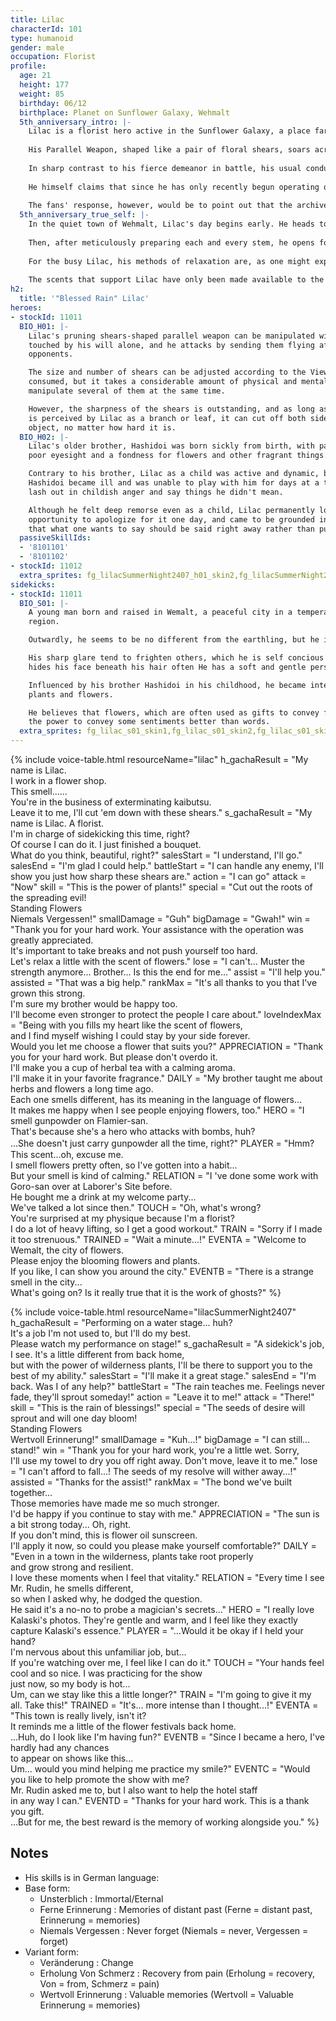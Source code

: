```yaml
---
title: Lilac
characterId: 101
type: humanoid
gender: male
occupation: Florist
profile:
  age: 21
  height: 177
  weight: 85
  birthday: 06/12
  birthplace: Planet on Sunflower Galaxy, Wehmalt
  5th_anniversary_intro: |-
    Lilac is a florist hero active in the Sunflower Galaxy, a place far removed from the Earth Sphere. 
    
    His Parallel Weapon, shaped like a pair of floral shears, soars across the battlefield, moving freely at his will. Its cutting power is exceptional, so much so that he is frequently entrusted with the front lines even within Labor's Site, an agency boasting many physically powerful heroes. 
    
    In sharp contrast to his fierce demeanor in battle, his usual conduct is extremely gentle. This gap is undoubtably one of the secrets to Lilac in his popularity as a hero. 
    
    He himself claims that since he has only recently begun operating outside of Wehmalt, his expression often tenses up from nervousness, and he worries that he might be scaring the viewers. 
    
    The fans' response, however, would be to point out that the archive view counts often spike on the rare occasions when he breaks into a smile. 
  5th_anniversary_true_self: |-
    In the quiet town of Wehmalt, Lilac's day begins early. He heads to the flower market, carefully selecting the blossoms for his shop with his own eyes. 
    
    Then, after meticulously preparing each and every stem, he opens for business in a state of perfect readiness. His work doesn't stop with simply running the store; he is also kept extremely busy with tasks such as creating floral arrangements and maintaining the flowers he delivers to other establishments. 
    
    For the busy Lilac, his methods of relaxation are, as one might expect, also related to flowers. It's said that the herbal tea he savors on his breaks and the aromatic baths he takes with self-distilled oils at the end of the day are what sustain his daily vigor.
    
    The scents that support Lilac have only been made available to the public once. At the time, the lottery sale for his handmade aromatic hand cream, part of a Labor's Site project, had an astonishingly high number of applicants, cementing its position as a legendary fragrance among his fans. 
h2:
  title: '"Blessed Rain" Lilac'
heroes:
- stockId: 11011
  BIO_H01: |-
    Lilac's pruning shears-shaped parallel weapon can be manipulated without being
    touched by his will alone, and he attacks by sending them flying after
    opponents.

    The size and number of shears can be adjusted according to the ViewPower
    consumed, but it takes a considerable amount of physical and mental strength to
    manipulate several of them at the same time.

    However, the sharpness of the shears is outstanding, and as long as the object
    is perceived by Lilac as a branch or leaf, it can cut off both sides of any
    object, no matter how hard it is.
  BIO_H02: |-
    Lilac's older brother, Hashidoi was born sickly from birth, with particularly
    poor eyesight and a fondness for flowers and other fragrant things.

    Contrary to his brother, Lilac as a child was active and dynamic, but when
    Hashidoi became ill and was unable to play with him for days at a time, he would
    lash out in childish anger and say things he didn't mean.

    Although he felt deep remorse even as a child, Lilac permanently lost the
    opportunity to apologize for it one day, and came to be grounded in the idea
    that what one wants to say should be said right away rather than put off.
  passiveSkillIds:
  - '8101101'
  - '8101102'
- stockId: 11012
  extra_sprites: fg_lilacSummerNight2407_h01_skin2,fg_lilacSummerNight2407_h01_skin3,fg_lilacSummerNight2407_h01_skin4,fg_lilacSummerNight2407_h01_skin5,fg_lilacSummerNight2407_h01_skin6,fg_lilacSummerNight2407_h01_skin7,fg_lilacSummerNight2407_h02_skin2
sidekicks:
- stockId: 11011
  BIO_S01: |-
    A young man born and raised in Wemalt, a peaceful city in a temperate alien
    region.

    Outwardly, he seems to be no different from the earthling, but he is an alien.

    His sharp glare tend to frighten others, which he is self concious about, so he
    hides his face beneath his hair often He has a soft and gentle personality.

    Influenced by his brother Hashidoi in his childhood, he became interested in
    plants and flowers.

    He believes that flowers, which are often used as gifts to convey feelings, have
    the power to convey some sentiments better than words.
  extra_sprites: fg_lilac_s01_skin1,fg_lilac_s01_skin2,fg_lilac_s01_skin3
---
```


{% include voice-table.html resourceName="lilac"
h_gachaResult = "My name is Lilac.<br>I work in a flower shop.<br>This smell......<br>You're in the business of exterminating kaibutsu.<br>Leave it to me, I'll cut 'em down with these shears."
s_gachaResult = "My name is Lilac. A florist.<br>I'm in charge of sidekicking this time, right?<br>Of course I can do it. I just finished a bouquet.<br>What do you think, beautiful, right?"
salesStart = "I understand, I'll go."
salesEnd = "I'm glad I could help."
battleStart = "I can handle any enemy, I'll show you just how sharp these shears are."
action = "I can go"
attack = "Now"
skill = "This is the power of plants!"
special = "Cut out the roots of the spreading evil!<br>Standing Flowers<br>Niemals Vergessen!"
smallDamage = "Guh"
bigDamage = "Gwah!"
win = "Thank you for your hard work. Your assistance with the operation was greatly appreciated.<br>It's important to take breaks and not push yourself too hard.<br>Let's relax a little with the scent of flowers."
lose = "I can't... Muster the strength anymore... Brother... Is this the end for me..."
assist = "I'll help you."
assisted = "That was a big help."
rankMax = "It's all thanks to you that I've grown this strong.<br>I'm sure my brother would be happy too.<br>I'll become even stronger to protect the people I care about."
loveIndexMax = "Being with you fills my heart like the scent of flowers,<br>and I find myself wishing I could stay by your side forever.<br>Would you let me choose a flower that suits you?"
APPRECIATION = "Thank you for your hard work. But please don't overdo it.<br>I'll make you a cup of herbal tea with a calming aroma.<br>I'll make it in your favorite fragrance."
DAILY = "My brother taught me about herbs and flowers a long time ago.<br>Each one smells different, has its meaning in the language of flowers...<br>It makes me happy when I see people enjoying flowers, too."
HERO = "I smell gunpowder on Flamier-san.<br>That's because she's a hero who attacks with bombs, huh?<br>...She doesn't just carry gunpowder all the time, right?"
PLAYER = "Hmm?　This scent...oh, excuse me.<br>I smell flowers pretty often, so I've gotten into a habit...<br>But your smell is kind of calming."
RELATION = "I 've done some work with Goro-san over at Laborer's Site before.<br>He bought me a drink at my welcome party...<br>We've talked a lot since then."
TOUCH = "Oh, what's wrong?<br>You're surprised at my physique because I'm a florist?<br>I do a lot of heavy lifting, so I get a good workout."
TRAIN = "Sorry if I made it too strenuous."
TRAINED = "Wait a minute...!"
EVENTA = "Welcome to Wemalt, the city of flowers.<br>Please enjoy the blooming flowers and plants.<br>If you like, I can show you around the city."
EVENTB = "There is a strange smell in the city...<br>What's going on? Is it really true that it is the work of ghosts?"
%}

{% include voice-table.html resourceName="lilacSummerNight2407"
h_gachaResult = "Performing on a water stage... huh?<br>It's a job I'm not used to, but I'll do my best.<br>Please watch my performance on stage!"
s_gachaResult = "A sidekick's job, I see. It's a little different from back home,<br>but with the power of wilderness plants, I'll be there to support you to the best of my ability."
salesStart = "I'll make it a great stage."
salesEnd = "I'm back. Was I of any help?"
battleStart = "The rain teaches me. Feelings never fade, they'll sprout someday!"
action = "Leave it to me!"
attack = "There!"
skill = "This is the rain of blessings!"
special = "The seeds of desire will sprout and will one day bloom!<br>Standing Flowers<br>Wertvoll Erinnerung!"
smallDamage = "Kuh...!"
bigDamage = "I can still... stand!"
win = "Thank you for your hard work, you're a little wet. Sorry,<br>I'll use my towel to dry you off right away. Don't move, leave it to me."
lose = "I can't afford to fall...! The seeds of my resolve will wither away...!"
assisted = "Thanks for the assist!"
rankMax = "The bond we've built together...<br>Those memories have made me so much stronger.<br>I'd be happy if you continue to stay with me."
APPRECIATION = "The sun is a bit strong today... Oh, right.<br>If you don't mind, this is flower oil sunscreen.<br>I'll apply it now, so could you please make yourself comfortable?"
DAILY = "Even in a town in the wilderness, plants take root properly<br>and grow strong and resilient.<br>I love these moments when I feel that vitality."
RELATION = "Every time I see Mr. Rudin, he smells different,<br>so when I asked why, he dodged the question.<br>He said it's a no-no to probe a magician's secrets..."
HERO = "I really love Kalaski's photos. They're gentle and warm, and I feel like they exactly capture Kalaski's essence."
PLAYER = "…Would it be okay if I held your hand?<br>I'm nervous about this unfamiliar job, but...<br>If you're watching over me, I feel like I can do it."
TOUCH = "Your hands feel cool and so nice. I was practicing for the show<br>just now, so my body is hot...<br>Um, can we stay like this a little longer?"
TRAIN = "I'm going to give it my all. Take this!"
TRAINED = "It's... more intense than I thought...!"
EVENTA = "This town is really lively, isn't it?<br>It reminds me a little of the flower festivals back home.<br>...Huh, do I look like I'm having fun?"
EVENTB = "Since I became a hero, I've hardly had any chances<br>to appear on shows like this...<br>Um... would you mind helping me practice my smile?"
EVENTC = "Would you like to help promote the show with me?<br>Mr. Rudin asked me to, but I also want to help the hotel staff<br>in any way I can."
EVENTD = "Thanks for your hard work. This is a thank you gift.<br>...But for me, the best reward is the memory of working alongside you."
%}

## Notes

- His skills is in German language:
- Base form:
  - Unsterblich : Immortal/Eternal
  - Ferne Erinnerung : Memories of distant past (Ferne = distant past, Erinnerung = memories)
  - Niemals Vergessen : Never forget (Niemals = never, Vergessen = forget)
- Variant form:
  - Veränderung : Change
  - Erholung Von Schmerz : Recovery from pain (Erholung = recovery, Von = from, Schmerz = pain)
  - Wertvoll Erinnerung : Valuable memories (Wertvoll = Valuable Erinnerung = memories)
